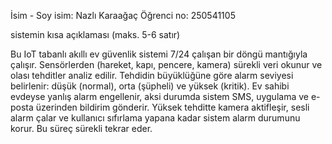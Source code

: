 İsim - Soy isim: Nazlı Karaağaç
Öğrenci no: 250541105

sistemin kısa açıklaması (maks. 5-6 satır)

Bu IoT tabanlı akıllı ev güvenlik sistemi 7/24 çalışan bir döngü mantığıyla çalışır. Sensörlerden (hareket, kapı, pencere, kamera) sürekli veri okunur ve olası tehditler analiz edilir. Tehdidin büyüklüğüne göre alarm seviyesi belirlenir: düşük (normal), orta (şüpheli) ve yüksek (kritik). Ev sahibi evdeyse yanlış alarm engellenir, aksi durumda sistem SMS, uygulama ve e-posta üzerinden bildirim gönderir. Yüksek tehditte kamera aktifleşir, sesli alarm çalar ve kullanıcı sıfırlama yapana kadar sistem alarm durumunu korur. Bu süreç sürekli tekrar eder.
